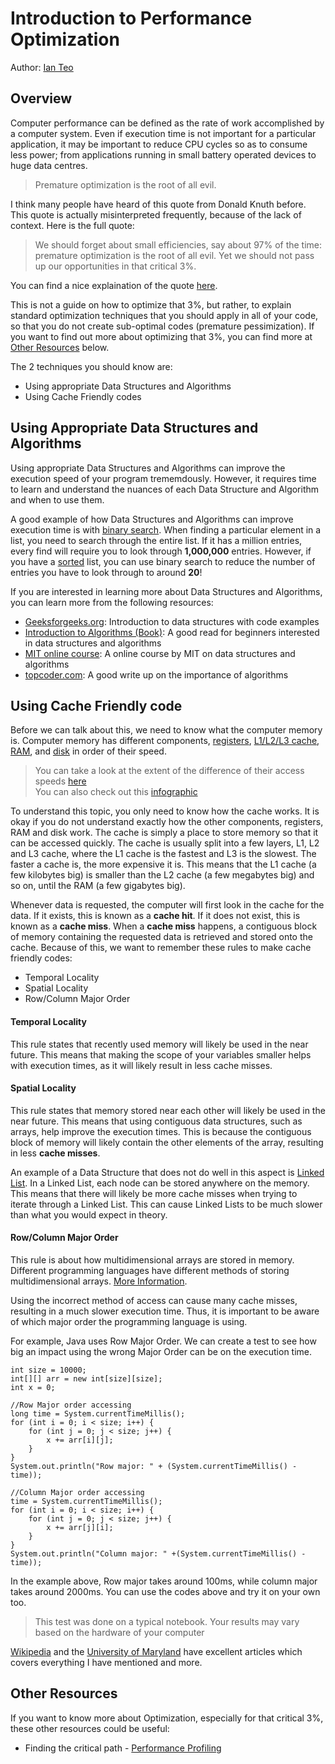 # Introduction to Performance Optimization

Author: [Ian Teo](https://github.com/IanTeo)

## Overview

Computer performance can be defined as the rate of work accomplished by a computer system. Even if execution time is not important for a particular application, it may be important to reduce CPU cycles so as to consume less power; from applications running in small battery operated devices to huge data centres.

> Premature optimization is the root of all evil.

I think many people have heard of this quote from Donald Knuth before. This quote is actually misinterpreted frequently, because of the lack of context. Here is the full quote:

> We should forget about small efficiencies, say about 97% of the time: premature optimization is the root of all evil. Yet we should not pass up our opportunities in that critical 3%.

You can find a nice explaination of the quote [here](http://wiki.c2.com/?PrematureOptimization).

This is not a guide on how to optimize that 3%, but rather, to explain standard optimization techniques that you should apply in all of your code, so that you do not create sub-optimal codes (premature pessimization). If you want to find out more about optimizing that 3%, you can find more at [Other Resources](#other-resources) below.

The 2 techniques you should know are:

* Using appropriate Data Structures and Algorithms
* Using Cache Friendly codes

## Using Appropriate Data Structures and Algorithms

Using appropriate Data Structures and Algorithms can improve the execution speed of your program trememdously. However, it requires time to learn and understand the nuances of each Data Structure and Algorithm and when to use them.

A good example of how Data Structures and Algorithms can improve execution time is with [binary search](https://www.tutorialspoint.com/data_structures_algorithms/binary_search_algorithm.htm). When finding a particular element in a list, you need to search through the entire list. If it has a million entries, every find will require you to look through **1,000,000** entries. However, if you have a [sorted](https://www.tutorialspoint.com/data_structures_algorithms/sorting_algorithms.htm) list, you can use binary search to reduce the number of entries you have to look through to around **20**!

If you are interested in learning more about Data Structures and Algorithms, you can learn more from the following resources:

* [Geeksforgeeks.org](http://www.geeksforgeeks.org/data-structures/): Introduction to data structures with code examples
* [Introduction to Algorithms (Book)](https://www.amazon.com/Introduction-Algorithms-3rd-MIT-Press/dp/0262033844): A good read for beginners interested in data structures and algorithms
* [MIT online course](http://courses.csail.mit.edu/6.851/spring12/lectures/): A online course by MIT on data structures and algorithms
* [topcoder.com](https://www.topcoder.com/community/data-science/data-science-tutorials/the-importance-of-algorithms/): A good write up on the importance of algorithms


## Using Cache Friendly code

Before we can talk about this, we need to know what the computer memory is. Computer memory has different components, [registers](https://en.wikipedia.org/wiki/Processor_register), [L1/L2/L3 cache](https://www.cs.umd.edu/class/fall2001/cmsc411/proj01/cache/cache.html), [RAM](https://en.wikipedia.org/wiki/Random-access_memory), and [disk](https://en.wikipedia.org/wiki/Hard_disk_drive) in order of their speed.

> You can take a look at the extent of the difference of their access speeds [here](https://gist.github.com/jboner/2841832) <br>
> You can also check out this [infographic](http://imgur.com/8LIwV4C)

To understand this topic, you only need to know how the cache works. It is okay if you do not understand exactly how the other components, registers, RAM and disk work. The cache is simply a place to store memory so that it can be accessed quickly. The cache is usually split into a few layers, L1, L2 and L3 cache, where the L1 cache is the fastest and L3 is the slowest. The faster a cache is, the more expensive it is. This means that the L1 cache (a few kilobytes big) is smaller than the L2 cache (a few megabytes big) and so on, until the RAM (a few gigabytes big).

Whenever data is requested, the computer will first look in the cache for the data. If it exists, this is known as a **cache hit**. If it does not exist, this is known as a **cache miss**. When a **cache miss** happens, a contiguous block of memory containing the requested data is retrieved and stored onto the cache. Because of this, we want to remember these rules to make cache friendly codes:

* Temporal Locality
* Spatial Locality
* Row/Column Major Order

#### Temporal Locality

This rule states that recently used memory will likely be used in the near future. This means that making the scope of your variables smaller helps with execution times, as it will likely result in less cache misses.

#### Spatial Locality

This rule states that memory stored near each other will likely be used in the near future. This means that using contiguous data structures, such as arrays, help improve the execution times. This is because the contiguous block of memory will likely contain the other elements of the array, resulting in less **cache misses**.

An example of a Data Structure that does not do well in this aspect is [Linked List](https://www.tutorialspoint.com/data_structures_algorithms/linked_list_algorithms.htm). In a Linked List, each node can be stored anywhere on the memory. This means that there will likely be more cache misses when trying to iterate through a Linked List. This can cause Linked Lists to be much slower than what you would expect in theory.

#### Row/Column Major Order

This rule is about how multidimensional arrays are stored in memory. Different programming languages have different methods of storing multidimensional arrays. [More Information](https://en.wikipedia.org/wiki/Row-_and_column-major_order).

Using the incorrect method of access can cause many cache misses, resulting in a much slower execution time. Thus, it is important to be aware of which major order the programming language is using.

For example, Java uses Row Major Order. We can create a test to see how big an impact using the wrong Major Order can be on the execution time.

```
int size = 10000;
int[][] arr = new int[size][size];
int x = 0;
 
//Row Major order accessing
long time = System.currentTimeMillis();
for (int i = 0; i < size; i++) {
    for (int j = 0; j < size; j++) {
        x += arr[i][j];
    }
}
System.out.println("Row major: " + (System.currentTimeMillis() - time));
 
//Column Major order accessing
time = System.currentTimeMillis();
for (int i = 0; i < size; i++) {
    for (int j = 0; j < size; j++) {
        x += arr[j][i];
    }
}
System.out.println("Column major: " +(System.currentTimeMillis() - time));
```

In the example above, Row major takes around 100ms, while column major takes around 2000ms. You can use the codes above and try it on your own too.

> This test was done on a typical notebook. Your results may vary based on the hardware of your computer

[Wikipedia](https://en.wikipedia.org/wiki/Locality_of_reference) and the [University of Maryland](https://www.cs.umd.edu/class/fall2001/cmsc411/proj01/cache/matrix.html) have excellent articles which covers everything I have mentioned and more.

## Other Resources

If you want to know more about Optimization, especially for that critical 3%, these other resources could be useful:

* Finding the critical path - [Performance Profiling](PerformanceProfiling.md)
